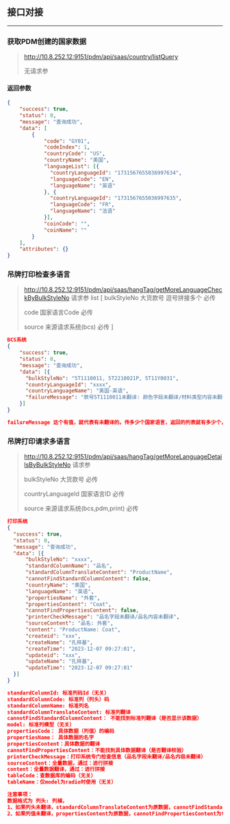 ## 接口对接
***

### 获取PDM创建的国家数据
> http://10.8.252.12:9151/pdm/api/saas/country/listQuery
> 
> 无请求参

#### 返回参数
```json
{
    "success": true,
    "status": 0,
    "message": "查询成功",
    "data": [
        {
            "code": "GY01",
            "codeIndex": 1,
            "countryCode": "US",
            "countryName": "美国",
            "languageList": [{
              "countryLanguageId": "1731567655036997634",
              "languageCode": "EN",
              "languageName": "英语"
            }, {
              "countryLanguageId": "1731567655036997635",
              "languageCode": "FR",
              "languageName": "法语"
            }],
            "coinCode": "",
            "coinName": ""
        }
    ],
    "attributes": {}
}
```

### 吊牌打印检查多语言
> http://10.8.252.12:9151/pdm/api/saas/hangTag/getMoreLanguageCheckByBulkStyleNo
> 请求参
> list [
> bulkStyleNo 大货款号 逗号拼接多个 必传
>
> code 国家语言Code 必传
>
> source 来源请求系统(bcs) 必传
> ]
```json
BCS系统
{
    "success": true,
    "status": 0,
    "message": "查询成功",
    "data": [{
      "bulkStyleNo": "5T1110011, 5T2210021P, 5T11Y0031",
      "countryLanguageId": "xxxx",
      "countryLanguageName": "美国-英语",
      "failureMessage": "款号5T1110011未翻译: 颜色字段未翻译/材料类型内容未翻译\n款号5T2210021P未翻译: 颜色字段未翻译/材料类型内容未翻译",
    }]
}

failureMessage 这个有值，就代表有未翻译的。传多少个国家语言，返回的列表就有多少个，没做筛选
```

### 吊牌打印请求多语言
> http://10.8.252.12:9151/pdm/api/saas/hangTag/getMoreLanguageDetailsByBulkStyleNo
> 请求参
> 
> bulkStyleNo 大货款号 必传
> 
> countryLanguageId 国家语言ID 必传
> 
> source 来源请求系统(bcs,pdm,print) 必传

```json
打印系统
{
  "success": true,
  "status": 0,
  "message": "查询成功",
  "data": [{
      "bulkStyleNo": "xxxx",
      "standardColumnName": "品名",
      "standardColumnTranslateContent": "ProductName",
      "cannotFindStandardColumnContent": false,
      "countryName": "美国",
      "languageName": "英语",
      "propertiesName": "外套",
      "propertiesContent": "Coat",
      "cannotFindPropertiesContent": false,
      "printerCheckMessage": "品名字段未翻译/品名内容未翻译",
      "sourceContent": "品名: 外套",
      "content": "ProductName: Coat",
      "createid": "xxx",
      "createName": "孔祥基",
      "createTime": "2023-12-07 09:27:01",
      "updateid": "xxx",
      "updateName": "孔祥基",
      "updateTime": "2023-12-07 09:27:01"
  }]
}

standardColumnId: 标准列码Id（无关）
standardColumnCode: 标准列（列头）码
standardColumnName: 标准列名
standardColumnTranslateContent: 标准列翻译
cannotFindStandardColumnContent： 不能找到标准列翻译（是否显示该数据）
model: 标准列模型（无关）
propertiesCode： 具体数据（列值）的编码
propertiesName： 具体数据的名字
propertiesContent：具体数据的翻译
cannotFindPropertiesContent：不能找到具体数据翻译（是否翻译校验）
printerCheckMessage：打印系统专门检查信息（品名字段未翻译/品名内容未翻译）
sourceContent：全量数据，通过：进行拼接
content：全量数据翻译，通过：进行拼接
tableCode：查数据库的编码（无关）
tableName：仅model为radio时使用（无关）

注意事项：
数据格式为 列头: 列植，
1、如果列头未翻译，standardColumnTranslateContent为原数据，cannotFindStandardColumnContent为true，否则为false
2、如果列值未翻译，propertiesContent为原数据，cannotFindPropertiesContent为true，否则为false
```